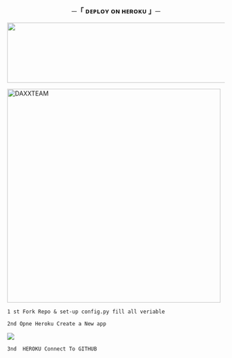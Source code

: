 <h3 align="center">
    ─「 ᴅᴇᴩʟᴏʏ ᴏɴ ʜᴇʀᴏᴋᴜ 」─
</h3>

<p align="center"><a href="https://dashboard.heroku.com/new?template=https://github.com/Honeyxslayer/Yumikoo"> <img src="https://img.shields.io/badge/Deploy%20On%20Heroku-green?style=for-the-badge&logo=heroku" width="520" height="138.45"/></a></p>

  
<p><img width="494" align="center" src="https://github-readme-stats.vercel.app/api/top-langs?username=DAXXTEAM&show_icons=true&locale=en&layout=compact" alt="DAXXTEAM" /></p>


````
1 st Fork Repo & set-up config.py fill all veriable
````
````
2nd Opne Heroku Create a New app
````
<img src="https://telegra.ph/file/d23b16077f691281bebf6.jpg"></a></p>
```
3nd  HEROKU Connect To GITHUB
```
